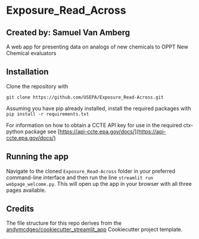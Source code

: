 # Exposure_Read_Across
## Created by: Samuel Van Amberg

A web app for presenting data on analogs of new chemicals to OPPT New Chemical evaluators

## Installation

Clone the repository with 

```
git clone https://github.com/USEPA/Exposure_Read-Across.git

```

Assuming you have pip already installed, install the required packages with `pip install -r requirements.txt`

For information on how to obtain a CCTE API key for use in the required ctx-python package see [https://api-ccte.epa.gov/docs/](https://api-ccte.epa.gov/docs/) 

## Running the app

Navigate to the cloned `Exposure_Read-Across` folder in your preferred command-line interface and then run the line `streamlit run webpage_welcome.py`. This will open up the app in your browser with all three pages available. 

## Credits

The file structure for this repo derives from the [andymcdgeo/cookiecutter_streamlit_app](https://github.com/andymcdgeo/cookiecutter-streamlit) Cookiecutter project template.
